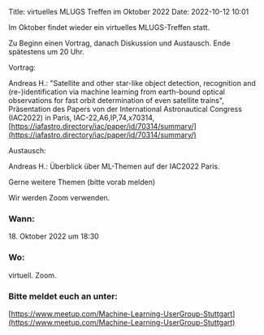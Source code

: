 Title: virtuelles MLUGS Treffen im Oktober 2022
Date: 2022-10-12 10:01

Im Oktober findet wieder ein virtuelles MLUGS-Treffen statt.

Zu Beginn einen Vortrag, danach Diskussion und Austausch.
Ende spätestens um 20 Uhr.

Vortrag:

Andreas H.: "Satellite and other star-like object detection, recognition and (re-)identification via machine learning from earth-bound optical observations for fast orbit determination of even satellite trains", Präsentation des Papers von der International Astronautical Congress (IAC2022) in Paris, IAC-22,A6,IP,74,x70314, [https://iafastro.directory/iac/paper/id/70314/summary/](https://iafastro.directory/iac/paper/id/70314/summary/)

Austausch:

Andreas H.: Überblick über ML-Themen auf der IAC2022 Paris.

Gerne weitere Themen (bitte vorab melden)

Wir werden Zoom verwenden.

### Wann:

<p>18. Oktober 2022 um 18:30</p>  

### Wo:

virtuell. Zoom.

### Bitte meldet euch an unter:
[https://www.meetup.com/Machine-Learning-UserGroup-Stuttgart](https://www.meetup.com/Machine-Learning-UserGroup-Stuttgart)
